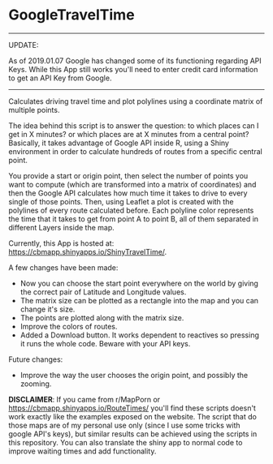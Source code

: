 # GoogleTravelTime

___
UPDATE:

As of 2019.01.07 Google has changed some of its functioning regarding API Keys. While this App still works you'll need to enter credit card information to get an API Key from Google.
___

Calculates driving travel time and plot polylines using a coordinate matrix of multiple points.

The idea behind this script is to answer the question: to which places can I get in X minutes? or which places are at X minutes from a central point?
Basically, it takes advantage of Google API inside R, using a Shiny environment in order to calculate hundreds of routes from a specific central point.

You provide a start or origin point, then select the number of points you want to compute (which are transformed into a matrix of coordinates) and then the Google API calculates how much time it takes to drive to every single of those points. Then, using Leaflet a plot is created with the polylines of every route calculated before. Each polyline color represents the time that it takes to get from point A to point B, all of them separated in different Layers inside the map.

Currently, this App is hosted at: https://cbmapp.shinyapps.io/ShinyTravelTime/.

A few changes have been made:
- Now you can choose the start point everywhere on the world by giving the correct pair of Latitude and Longitude values.
- The matrix size can be plotted as a rectangle into the map and you can change it's size.
- The points are plotted along with the matrix size.
- Improve the colors of routes.
- Added a Download button. It works dependent to reactives so pressing it runs the whole code. Beware with your API keys.

Future changes:
- Improve the way the user chooses the origin point, and possibly the zooming.

**DISCLAIMER**: If you came from r/MapPorn or https://cbmapp.shinyapps.io/RouteTimes/ you'll find these scripts doesn't work exactly like the examples exposed on the website. The script that do those maps are of my personal use only (since I use some tricks with google API's keys), but similar results can be achieved using the scripts in this repository. You can also translate the shiny app to normal code to improve waiting times and add functionality.
